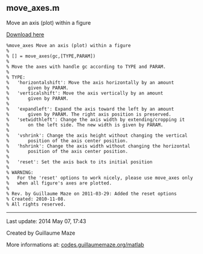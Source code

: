 ## move\_axes.m ##
Move an axis (plot) within a figure

[Download here](http://guillaumemaze.googlecode.com/svn/trunk/matlab/codes/graphicxPlots/move_axes.m)

```
%move_axes Move an axis (plot) within a figure
%
% [] = move_axes(gc,[TYPE,PARAM])
% 
% Move the axes with handle gc according to TYPE and PARAM.
%
% TYPE:
%	'horizontalshift': Move the axis horizontally by an amount
%		given by PARAM.
%	'verticalshift': Move the axis vertically by an amount
%		given by PARAM.
%
%	'expandleft': Expand the axis toward the left by an amount
%		given by PARAM. The right axis position is preserved.
%	'setwidthleft': Change the axis width by extending/cropping it 
%		on the left side. The new width is given by PARAM.
%
%	'vshrink': Change the axis height without changing the vertical
%		position of the axis center position.
%	'hshrink': Change the axis width without changing the horizontal
%		position of the axis center position.
%
%	'reset': Set the axis back to its initial position
%
% WARNING:
%	For the 'reset' options to work nicely, please use move_axes only
%	when all figure's axes are plotted.
%
% Rev. by Guillaume Maze on 2011-03-29: Added the reset options
% Created: 2010-11-08.
% All rights reserved.
```

---

Last update: 2014 May 07, 17:43

Created by Guillaume Maze

More informations at: [codes.guillaumemaze.org/matlab](http://codes.guillaumemaze.org/matlab)